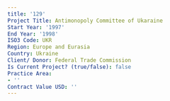 ```yaml
---
title: '129'
Project Title: Antimonopoly Committee of Ukaraine
Start Year: '1997'
End Year: '1998'
ISO3 Code: UKR
Region: Europe and Eurasia
Country: Ukraine
Client/ Donor: Federal Trade Commission
Is Current Project? (true/false): false
Practice Area:
- ''
Contract Value USD: ''
---
```


